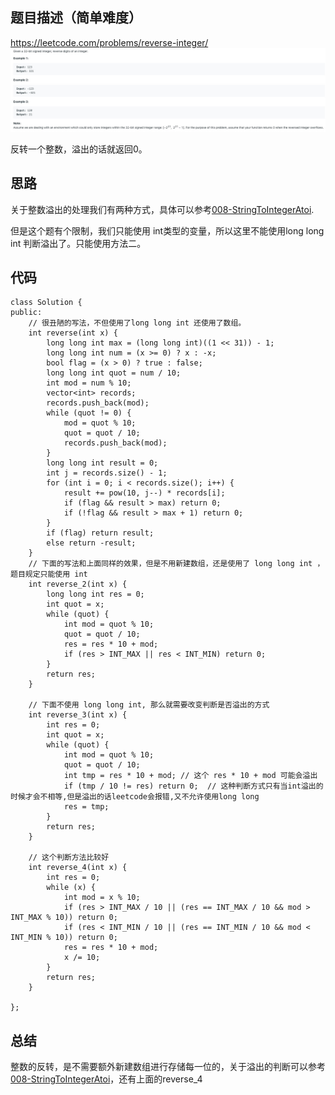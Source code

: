 ## 题目描述（简单难度）
https://leetcode.com/problems/reverse-integer/
![](/assets/007-1.jpg)

反转一个整数，溢出的话就返回0。

## 思路
关于整数溢出的处理我们有两种方式，具体可以参考[008-StringToIntegerAtoi](008-StringToIntegerAtoi.md).

但是这个题有个限制，我们只能使用 int类型的变量，所以这里不能使用long long int 判断溢出了。只能使用方法二。

## 代码

```
class Solution {
public:
    // 很丑陋的写法，不但使用了long long int 还使用了数组。
    int reverse(int x) {
        long long int max = (long long int)((1 << 31)) - 1;
        long long int num = (x >= 0) ? x : -x;
        bool flag = (x > 0) ? true : false;
        long long int quot = num / 10;
        int mod = num % 10;
        vector<int> records;
        records.push_back(mod);
        while (quot != 0) {
            mod = quot % 10;
            quot = quot / 10;
            records.push_back(mod);
        }
        long long int result = 0;
        int j = records.size() - 1;
        for (int i = 0; i < records.size(); i++) {
            result += pow(10, j--) * records[i];
            if (flag && result > max) return 0;
            if (!flag && result > max + 1) return 0;
        }
        if (flag) return result;
        else return -result;
    }
    // 下面的写法和上面同样的效果，但是不用新建数组，还是使用了 long long int ，题目规定只能使用 int
    int reverse_2(int x) {
        long long int res = 0;
        int quot = x;
        while (quot) {
            int mod = quot % 10;
            quot = quot / 10;
            res = res * 10 + mod;
            if (res > INT_MAX || res < INT_MIN) return 0;
        }
        return res;
    }

    // 下面不使用 long long int, 那么就需要改变判断是否溢出的方式
    int reverse_3(int x) {
        int res = 0;
        int quot = x;
        while (quot) {
            int mod = quot % 10;
            quot = quot / 10;
            int tmp = res * 10 + mod; // 这个 res * 10 + mod 可能会溢出
            if (tmp / 10 != res) return 0;  // 这种判断方式只有当int溢出的时候才会不相等,但是溢出的话leetcode会报错,又不允许使用long long
            res = tmp;
        }
        return res;
    }

    // 这个判断方法比较好
    int reverse_4(int x) {
        int res = 0;
        while (x) {
            int mod = x % 10;
            if (res > INT_MAX / 10 || (res == INT_MAX / 10 && mod > INT_MAX % 10)) return 0;
            if (res < INT_MIN / 10 || (res == INT_MIN / 10 && mod < INT_MIN % 10)) return 0;
            res = res * 10 + mod;
            x /= 10;
        }
        return res;
    }

};

```

## 总结
整数的反转，是不需要额外新建数组进行存储每一位的，关于溢出的判断可以参考[008-StringToIntegerAtoi](008-StringToIntegerAtoi.md)，还有上面的reverse_4


